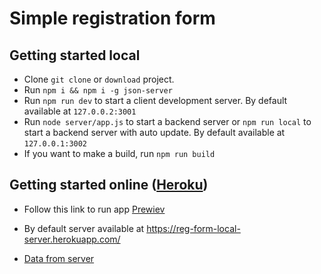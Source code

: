 # Simple registration form

## Getting started local

- Clone `git clone` or `download` project.
- Run `npm i && npm i -g json-server`
- Run `npm run dev` to start a client development server. By default available at `127.0.0.2:3001`
- Run `node server/app.js` to start a backend server or `npm run local` to start a backend server with auto update. By default available at `127.0.0.1:3002`
- If you want to make a build, run `npm run build`

## Getting started online ([Heroku](https://devcenter.heroku.com/))

- Follow this link to run app [Prewiev](https://onefun1.github.io/reg-form-24Slides-local-server/)

- By default server available at https://reg-form-local-server.herokuapp.com/

- [Data from server](https://reg-form-local-server.herokuapp.com/countries)
